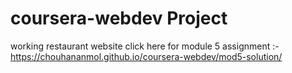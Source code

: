 # coursera-webdev Project
working restaurant website 
 click here for module 5 assignment :- https://chouhananmol.github.io/coursera-webdev/mod5-solution/
